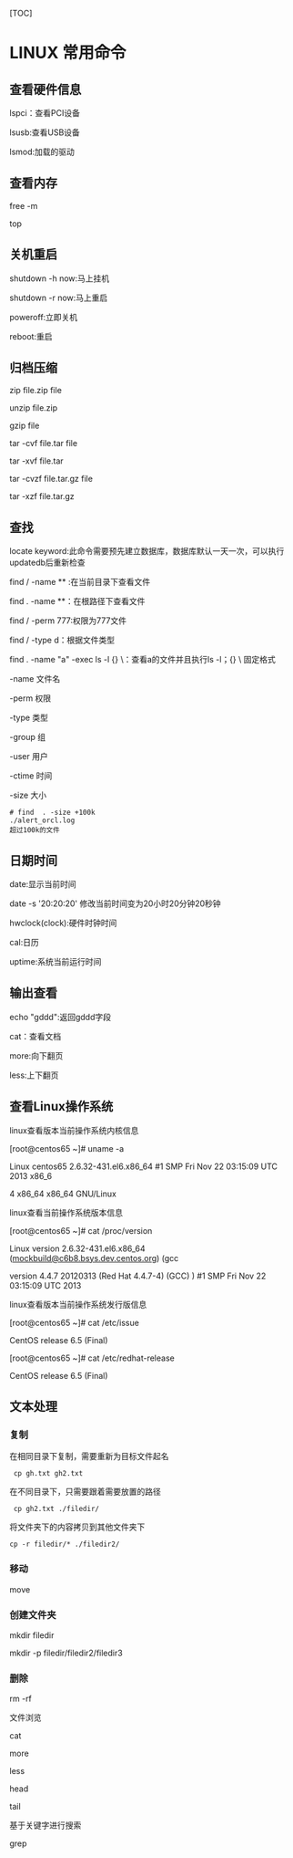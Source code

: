 

[TOC]

# LINUX 常用命令

## 查看硬件信息

lspci：查看PCI设备

lsusb:查看USB设备

lsmod:加载的驱动



## 查看内存

free -m

top





## 关机重启

shutdown -h now:马上挂机

shutdown -r now:马上重启

poweroff:立即关机

reboot:重启



## 归档压缩

zip file.zip file

unzip file.zip

gzip file

tar -cvf file.tar file

tar -xvf file.tar

tar -cvzf file.tar.gz file

tar -xzf file.tar.gz



## 查找

locate keyword:此命令需要预先建立数据库，数据库默认一天一次，可以执行updatedb后重新检查

find / -name ** :在当前目录下查看文件

find . -name **：在根路径下查看文件

find / -perm 777:权限为777文件

find / -type d：根据文件类型

find . -name "a" -exec ls -l {} \：查看a的文件并且执行ls -l；{} \ 固定格式

-name 文件名

-perm 权限

-type 类型

-group 组

-user 用户

-ctime  时间

-size 大小

```
# find  . -size +100k
./alert_orcl.log
超过100k的文件
```



## 日期时间

date:显示当前时间

date -s '20:20:20' 修改当前时间变为20小时20分钟20秒钟

hwclock(clock):硬件时钟时间

cal:日历

uptime:系统当前运行时间



## 输出查看

echo "gddd":返回gddd字段

cat：查看文档

more:向下翻页

less:上下翻页





## 查看Linux操作系统

linux查看版本当前操作系统内核信息

[root@centos65 ~]# uname -a

Linux centos65 2.6.32-431.el6.x86_64 #1 SMP Fri Nov 22 03:15:09 UTC 2013 x86_6

4 x86_64 x86_64 GNU/Linux

linux查看当前操作系统版本信息

[root@centos65 ~]# cat /proc/version

Linux version 2.6.32-431.el6.x86_64 (mockbuild@c6b8.bsys.dev.centos.org) (gcc 

version 4.4.7 20120313 (Red Hat 4.4.7-4) (GCC) ) #1 SMP Fri Nov 22 03:15:09 UTC 2013

linux查看版本当前操作系统发行版信息

[root@centos65 ~]# cat /etc/issue

CentOS release 6.5 (Final)

[root@centos65 ~]# cat /etc/redhat-release

CentOS release 6.5 (Final)



## 文本处理

### 复制

在相同目录下复制，需要重新为目标文件起名

```
 cp gh.txt gh2.txt
```

在不同目录下，只需要跟着需要放置的路径

```
 cp gh2.txt ./filedir/
```

将文件夹下的内容拷贝到其他文件夹下

```
cp -r filedir/* ./filedir2/
```

### 移动

move

### 创建文件夹

mkdir  filedir

mkdir -p filedir/filedir2/filedir3

### 删除

rm -rf









文件浏览

cat

more

less

head

tail 

基于关键字进行搜索

grep 

